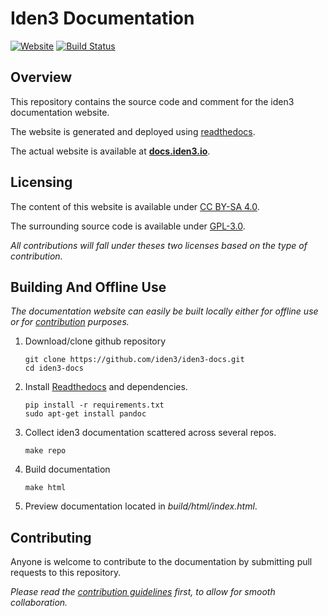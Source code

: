# Iden3 Documentation

[![Website][website-shield]][docs.iden3.io]
[![Build Status][readthedocs-shield]][readthedocs-docs]

## Overview

This repository contains the source code and comment for the iden3 documentation website.

The website is generated and deployed using [readthedocs][].

The actual website is available at [**docs.iden3.io**][docs.iden3.io].

## Licensing

The content of this website is available under [CC BY-SA 4.0][content license].

The surrounding source code is available under [GPL-3.0][license].

*All contributions will fall under theses two licenses based on the type of contribution.*

## Building And Offline Use

*The documentation website can easily be built locally either for offline use or for [contribution][] purposes.*

1. Download/clone github repository
   
   ``` shell
   git clone https://github.com/iden3/iden3-docs.git
   cd iden3-docs
   ```

2. Install [Readthedocs][install readthedocs] and dependencies.
   ``` shell
   pip install -r requirements.txt
   sudo apt-get install pandoc
   ```

3. Collect iden3 documentation scattered across several repos.

   ``` shell
   make repo
   ```
4. Build documentation

   ``` shell
   make html
   ```

5. Preview documentation located in *build/html/index.html*.

## Contributing

Anyone is welcome to contribute to the documentation by submitting pull requests to this repository.

*Please read the [contribution guidelines][] first, to allow for smooth collaboration.*

[website-shield]: https://img.shields.io/website/http/docs.iden3.io.svg?down_color=red&down_message=offline&style=flat-square&up_color=green&up_message=online
[readthedocs-shield]: https://readthedocs.org/projects/pip/badge/
[docs.iden3.io]: https://docs.iden3.io
[readthedocs-docs]: https://iden3-docs.readthedocs.io
[readthedocs]: https://readthedocs.org
[content license]: https://github.com/iden3/iden3-docs/blob/master/CONTENT_LICENSE
[license]: https://github.com/iden3/iden3-docs/blob/master/LICENSE
[install readthedocs]: https://docs.readthedocs.io/en/stable/intro/getting-started-with-sphinx.html
[contribution guidelines]: https://github.com/iden3/iden3-docs/blob/master/CONTRIBUTING.md
[contribution]: #Contributing
